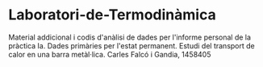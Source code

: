 # Laboratori-de-Termodinàmica
Material addicional i codis d'anàlisi de dades per l'informe personal de la pràctica Ia.
Dades primàries per l'estat permanent.
Estudi del transport de calor en una barra metàl·lica.
Carles Falcó i Gandia, 1458405

